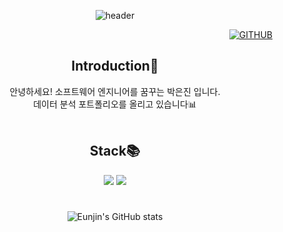 <div align="center">


![header](https://capsule-render.vercel.app/api?type=waving&color=timeGradient&text=Welcome%20to%20Eunjin's%20GitHub%20👋🏻&animation=twinkling&fontSize=35&fontAlignY=40&fontAlign=70&height=250)

<div align="right">
  
[![GITHUB](https://hits.seeyoufarm.com/api/count/incr/badge.svg?url=https%3A%2F%2Fgithub.com%2Fjiniwini&count_bg=%23F29494&title_bg=%232F2E2E&icon=github.svg&icon_color=%23FFFFFF&title=GITHUB&edge_flat=false)](https://github.com/jiholee0)

</div>

## Introduction📝
안녕하세요! 소프트웨어 엔지니어를 꿈꾸는 박은진 입니다.<br/>
데이터 분석 포트폴리오를 올리고 있습니다📊
<br/>
<br/>
## Stack📚
<img src="https://img.shields.io/badge/Python-3776AB?style=for-the-badge&logo=Python&logoColor=white">
<img src="https://img.shields.io/badge/Python-3776AB?style=for-the-badge&logo=Python&logoColor=white">

<br/>

#
![Eunjin's GitHub stats](https://github-readme-stats.vercel.app/api?username=jiniwini&count_private=true&show_icons=true&theme=solarized-light)





</div>








<!--
**jiniwini/jiniwini** is a ✨ _special_ ✨ repository because its `README.md` (this file) appears on your GitHub profile.

Here are some ideas to get you started:

- 🔭 I’m currently working on ...
- 🌱 I’m currently learning ...
- 👯 I’m looking to collaborate on ...
- 🤔 I’m looking for help with ...
- 💬 Ask me about ...
- 📫 How to reach me: ...
- 😄 Pronouns: ...
- ⚡ Fun fact: ...
-->
